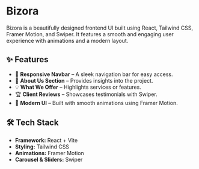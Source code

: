 # Bizora  

Bizora is a beautifully designed frontend UI built using React, Tailwind CSS, Framer Motion, and Swiper. It features a smooth and engaging user experience with animations and a modern layout.  

## ✨ Features  
- 🚀 **Responsive Navbar** – A sleek navigation bar for easy access.  
- 📖 **About Us Section** – Provides insights into the project.  
- 💡 **What We Offer** – Highlights services or features.  
- 🏆 **Client Reviews** – Showcases testimonials with Swiper.  
- 🎨 **Modern UI** – Built with smooth animations using Framer Motion.  

## 🛠️ Tech Stack  
- **Framework:** React + Vite  
- **Styling:** Tailwind CSS  
- **Animations:** Framer Motion  
- **Carousel & Sliders:** Swiper  